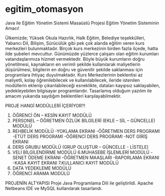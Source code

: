 # egitim_otomasyon
Java ile Eğitim Yönetim Sistemi Masaüstü Projesi
Eğitim Yönetim Sisteminin Amacı!

Ülkemizde; Yüksek Okula Hazırlık, Halk Eğitim, Belediye teşekkülleri, Yabancı Dil, Bilişim, Sürücülük  gibi pek çok alanda eğitim veren kurs merkezleri bulunmaktadır. 
Birçok kurs merkezinin birden fazla ilçede, hatta ilde şubeleri mevcuttur. 
Günümüzde yüzlerce çalışanı olan eğitim kurumları vatandaşlarımıza hizmet vermektedir.
Böyle büyük kurumların doğru yönetilmesi, kaynakların en verimli şekilde kullanılarak maliyetlerin düşürülmesi, bilgilerin en doğru ve güvenilir şekilde saklanması için programlara ihtiyaç duyulmaktadır.
Kurs Merkezlerinin beklentisi az maliyetli, kolay öğrenilebilecek ve kullanılabilecek, ileride istenilen modüllerin eklenip çıkarılabileceği esneklikte, dataları kayıpsız saklayabilen, yedekleyebilen bilgisayar programlarıdır.
Tasarlamış olduğum yazılım ile amacım yukarıda saydığım beklentileri karşılayabilmektir.

PROJE HANGİ MODÜLLERİ İÇERİYOR?!

1. ÖĞRENCİ ÖN – KESİN KAYIT MODÜLÜ
2. PERSONEL – ÖĞRETMEN ÖZLÜK BİLGİLERİ (EKLE – SİL – GÜNCELLE) MODÜLÜ
3. REHBELİK MODÜLÜ 
    -YOKLAMA EKRANI
    -ÖĞRETMEN DERS PROGRAMI
    -ETÜT DERS PROGRAMI
    -ÖĞRENCİ DERS PROGRAMI
    -NOT GİRİŞ EKRANI
4. DERS GRUBU MODÜLÜ (GRUP OLUŞTUR – GÜNCELLE - LİSTELE)
5. VELİ BİLGİLENDİRME MODÜLÜ
6.MUHASEBE İŞLEMLERİ MODÜLÜ
    -SENET ÖDEME EKRANI
    -ÖĞRETMEN MAAŞLARI
    -RAPORLAMA EKRANI
    -KASA KAYIT EKRANI
7.KULLANICI KAYIT MODÜLÜ
8. DATA YEDEKLEME MODÜLÜ
9. ÖĞRENCİ ARAMA MODÜLÜ

PROJENİN ALTYAPISI
Proje Java Programlama Dili ile geliştirildi. 
Apache Netbeans IDE ve MySQL kullanılarak tasarlandı.




